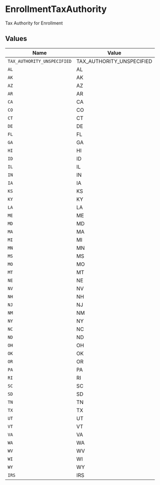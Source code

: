 # EnrollmentTaxAuthority

Tax Authority for Enrollment


## Values

| Name                        | Value                       |
| --------------------------- | --------------------------- |
| `TAX_AUTHORITY_UNSPECIFIED` | TAX_AUTHORITY_UNSPECIFIED   |
| `AL`                        | AL                          |
| `AK`                        | AK                          |
| `AZ`                        | AZ                          |
| `AR`                        | AR                          |
| `CA`                        | CA                          |
| `CO`                        | CO                          |
| `CT`                        | CT                          |
| `DE`                        | DE                          |
| `FL`                        | FL                          |
| `GA`                        | GA                          |
| `HI`                        | HI                          |
| `ID`                        | ID                          |
| `IL`                        | IL                          |
| `IN`                        | IN                          |
| `IA`                        | IA                          |
| `KS`                        | KS                          |
| `KY`                        | KY                          |
| `LA`                        | LA                          |
| `ME`                        | ME                          |
| `MD`                        | MD                          |
| `MA`                        | MA                          |
| `MI`                        | MI                          |
| `MN`                        | MN                          |
| `MS`                        | MS                          |
| `MO`                        | MO                          |
| `MT`                        | MT                          |
| `NE`                        | NE                          |
| `NV`                        | NV                          |
| `NH`                        | NH                          |
| `NJ`                        | NJ                          |
| `NM`                        | NM                          |
| `NY`                        | NY                          |
| `NC`                        | NC                          |
| `ND`                        | ND                          |
| `OH`                        | OH                          |
| `OK`                        | OK                          |
| `OR`                        | OR                          |
| `PA`                        | PA                          |
| `RI`                        | RI                          |
| `SC`                        | SC                          |
| `SD`                        | SD                          |
| `TN`                        | TN                          |
| `TX`                        | TX                          |
| `UT`                        | UT                          |
| `VT`                        | VT                          |
| `VA`                        | VA                          |
| `WA`                        | WA                          |
| `WV`                        | WV                          |
| `WI`                        | WI                          |
| `WY`                        | WY                          |
| `IRS`                       | IRS                         |